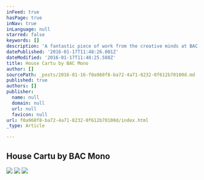 ```yaml
---
inFeed: true
hasPage: true
inNav: true
inLanguage: null
starred: false
keywords: []
description: 'A fantastic piece of work from the creative minds at BAC Mono.  The perfect blend of visible carbon, striking paint detail and the innovative use of matt panelling.  A design that you can look at for hours and hours!'
datePublished: '2016-01-17T11:48:26.001Z'
dateModified: '2016-01-17T11:48:25.588Z'
title: House Cartu by BAC Mono
author: []
sourcePath: _posts/2016-01-16-f0a960f8-ba72-4a71-8232-0f612b70100d.md
published: true
authors: []
publisher:
  name: null
  domain: null
  url: null
  favicon: null
url: f0a960f8-ba72-4a71-8232-0f612b70100d/index.html
_type: Article

---
```

## House Cartu by BAC Mono
![](https://the-grid-user-content.s3-us-west-2.amazonaws.com/98208488-3230-4819-9abc-fd4cb550e395.jpg)
![](https://the-grid-user-content.s3-us-west-2.amazonaws.com/cc85eca8-3ff2-4c80-8cf6-05536bfc81f0.jpg)
![](https://the-grid-user-content.s3-us-west-2.amazonaws.com/76367e8d-8395-4aaf-8c49-ea59f6e808f8.jpg)